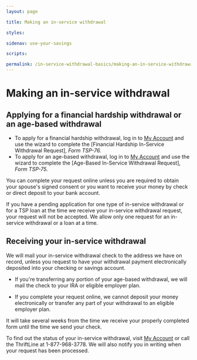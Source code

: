 ```yaml
---
layout: page

title: Making an in-service withdrawal

styles:

sidenav: use-your-savings

scripts:

permalink: /in-service-withdrawal-basics/making-an-in-service-withdrawal/
---
```


# Making an in-service withdrawal

## Applying for a financial hardship withdrawal or an age-based withdrawal

+ To apply for a financial hardship withdrawal, log in to [My Account](https://www.tsp.gov/tsp/login.html) and use the wizard to complete the [Financial Hardship In-Service Withdrawal Request], *Form TSP-76.*
+ To apply for an age-based withdrawal, log in to [My Account](https://www.tsp.gov/tsp/login.html) and use the wizard to complete the [Age-Based In-Service Withdrawal Request], *Form TSP-75.*

You can complete your request online unless you are required to obtain your spouse's signed consent or you want to receive your money by check or direct deposit to your bank account.

If you have a pending application for one type of in-service withdrawal or for a TSP loan at the time we receive your in-service withdrawal request, your request will not be accepted. We allow only one request for an in-service withdrawal or a loan at a time.




## Receiving your in-service withdrawal

We will mail your in-service withdrawal check to the address we have on record, unless you request to have your withdrawal payment electronically deposited into your checking or savings account.

+ If you're transferring any portion of your age-based withdrawal, we will mail the check to your IRA or eligible employer plan.

+ If you complete your request online, we cannot deposit your money electronically or transfer any part of your withdrawal to an eligible employer plan.

It will take several weeks from the time we receive your properly completed form until the time we send your check.

To find out the status of your in-service withdrawal, visit [My Account](https://www.tsp.gov/tsp/login.html) or call the ThriftLine at 1-877-968-3778. We will also notify you in writing when your request has been processed.
